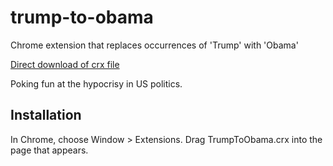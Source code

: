 trump-to-obama
=============

Chrome extension that replaces occurrences of 'Trump' with 'Obama'

[Direct download of crx file](https://github.com/jdaman/trump-to-stan/blob/obama/TrumpToObama.crx?raw=true)

Poking fun at the hypocrisy in US politics.

Installation
------------

In Chrome, choose Window > Extensions.  Drag TrumpToObama.crx into the page that appears.

